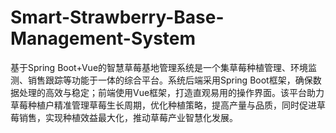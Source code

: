 # Smart-Strawberry-Base-Management-System
基于Spring Boot+Vue的智慧草莓基地管理系统是一个集草莓种植管理、环境监测、销售跟踪等功能于一体的综合平台。系统后端采用Spring Boot框架，确保数据处理的高效与稳定；前端使用Vue框架，打造直观易用的操作界面。该平台助力草莓种植户精准管理草莓生长周期，优化种植策略，提高产量与品质，同时促进草莓销售，实现种植效益最大化，推动草莓产业智慧化发展。
